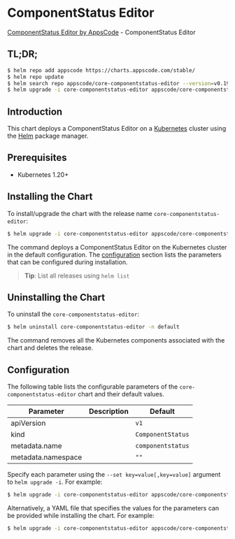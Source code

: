 # ComponentStatus Editor

[ComponentStatus Editor by AppsCode](https://appscode.com) - ComponentStatus Editor

## TL;DR;

```bash
$ helm repo add appscode https://charts.appscode.com/stable/
$ helm repo update
$ helm search repo appscode/core-componentstatus-editor --version=v0.19.0
$ helm upgrade -i core-componentstatus-editor appscode/core-componentstatus-editor -n default --create-namespace --version=v0.19.0
```

## Introduction

This chart deploys a ComponentStatus Editor on a [Kubernetes](http://kubernetes.io) cluster using the [Helm](https://helm.sh) package manager.

## Prerequisites

- Kubernetes 1.20+

## Installing the Chart

To install/upgrade the chart with the release name `core-componentstatus-editor`:

```bash
$ helm upgrade -i core-componentstatus-editor appscode/core-componentstatus-editor -n default --create-namespace --version=v0.19.0
```

The command deploys a ComponentStatus Editor on the Kubernetes cluster in the default configuration. The [configuration](#configuration) section lists the parameters that can be configured during installation.

> **Tip**: List all releases using `helm list`

## Uninstalling the Chart

To uninstall the `core-componentstatus-editor`:

```bash
$ helm uninstall core-componentstatus-editor -n default
```

The command removes all the Kubernetes components associated with the chart and deletes the release.

## Configuration

The following table lists the configurable parameters of the `core-componentstatus-editor` chart and their default values.

|     Parameter      | Description |           Default            |
|--------------------|-------------|------------------------------|
| apiVersion         |             | <code>v1</code>              |
| kind               |             | <code>ComponentStatus</code> |
| metadata.name      |             | <code>componentstatus</code> |
| metadata.namespace |             | <code>""</code>              |


Specify each parameter using the `--set key=value[,key=value]` argument to `helm upgrade -i`. For example:

```bash
$ helm upgrade -i core-componentstatus-editor appscode/core-componentstatus-editor -n default --create-namespace --version=v0.19.0 --set apiVersion=v1
```

Alternatively, a YAML file that specifies the values for the parameters can be provided while
installing the chart. For example:

```bash
$ helm upgrade -i core-componentstatus-editor appscode/core-componentstatus-editor -n default --create-namespace --version=v0.19.0 --values values.yaml
```
